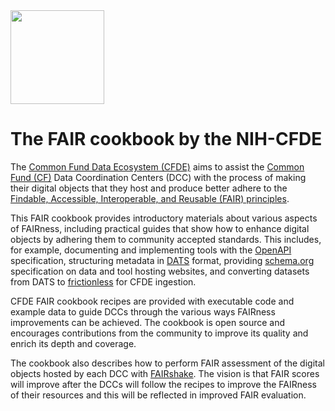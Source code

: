 <div>
<!-- <img src="./images/logo/CFDE-FAIR-new-logo-option1-colourized.png" width="150"/> -->
<!-- <img src="../images/logo/CFDE-FAIR-new-logo-option1-nih-blue.png" width="150"/> -->
<img src="https://github.com/nih-cfde/the-fair-cookbook/blob/master/content/images/logo/CFDE-FAIR-new-logo-option1-nih-blue.png?raw=true" width="150"/>
</div>

# The FAIR cookbook by the NIH-CFDE


The [Common Fund Data Ecosystem (CFDE)](https://nih-cfde.org) aims to assist the [Common Fund (CF)](https://commonfund.nih.gov/) Data Coordination Centers (DCC) with the process of making their digital objects that they host and produce better adhere to the [Findable, Accessible, Interoperable, and Reusable (FAIR) principles](https://www.nature.com/articles/sdata201618).

This FAIR cookbook provides introductory materials about various aspects of FAIRness, including practical guides that show how to enhance digital objects by adhering them to community accepted standards. This includes, for example, documenting and implementing tools with the [OpenAPI](https://swagger.io/docs/specification/about/) specification, structuring metadata in [DATS](https://www.nature.com/articles/sdata201759) format, providing [schema.org](https://schema.org/) specification on data and tool hosting websites, and converting datasets from DATS to [frictionless](https://frictionlessdata.io/specs/table-schema/) for CFDE ingestion.

CFDE FAIR cookbook recipes are provided with executable code and example data to guide DCCs through the various ways FAIRness improvements can be achieved. The cookbook is open source and encourages contributions from the community to improve its quality and enrich its depth and coverage.  

The cookbook also describes how to perform FAIR assessment of the digital objects hosted by each DCC with [FAIRshake](https://fairshake.cloud/). The vision is that FAIR scores will improve after the DCCs will follow the recipes to improve the FAIRness of their resources and this will be reflected in improved FAIR evaluation. 


